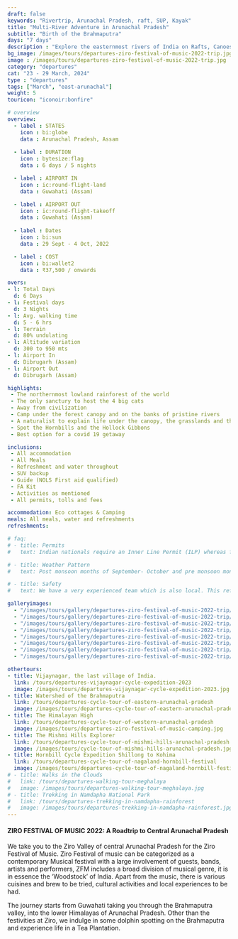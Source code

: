```yaml
--- 
draft: false
keywords: "Rivertrip, Arunachal Pradesh, raft, SUP, Kayak"
title: "Multi-River Adventure in Arunachal Pradesh"
subtitle: "Birth of the Brahmaputra"
days: "7 days"
description : "Explore the easternmost rivers of India on Rafts, Canoes and SUP."
bg_image: /images/tours/departures-ziro-festival-of-music-2022-trip.jpg
image : /images/tours/departures-ziro-festival-of-music-2022-trip.jpg
category: "departures"
cat: "23 - 29 March, 2024"
type : "departures"
tags: ["March", "east-arunachal"]
weight: 5
touricon: "iconoir:bonfire"

# overview
overview:
  - label : STATES
    icon : bi:globe
    data : Arunachal Pradesh, Assam
    
  - label : DURATION
    icon : bytesize:flag
    data : 6 days / 5 nights

  - label : AIRPORT IN
    icon : ic:round-flight-land
    data : Guwahati (Assam)

  - label : AIRPORT OUT
    icon : ic:round-flight-takeoff
    data : Guwahati (Assam)
    
  - label : Dates
    icon : bi:sun
    data : 29 Sept - 4 Oct, 2022

  - label : COST
    icon : bi:wallet2
    data : ₹37,500 / onwards

overs:
- l: Total Days
  d: 6 Days
- l: Festival days
  d: 3 Nights
- l: Avg. walking time 
  d: 5 - 6 hrs
- l: Terrain 
  d: 80% undulating
- l: Altitude variation
  d: 300 to 950 mts
- l: Airport In 
  d: Dibrugarh (Assam)
- l: Airport Out
  d: Dibrugarh (Assam)

highlights:
 - The northernmost lowland rainforest of the world
 - The only sanctury to host the 4 big cats
 - Away from civilization
 - Camp under the forest canopy and on the banks of pristine rivers
 - A naturalist to explain life under the canopy, the grasslands and the riverine areas
 - Spot the Hornbills and the Hollock Gibbons
 - Best option for a covid 19 getaway

inclusions:
 - All accommodation
 - All Meals
 - Refreshment and water throughout
 - SUV backup 
 - Guide (NOLS First aid qualified)
 - FA Kit
 - Activities as mentioned
 - All permits, tolls and fees

accommodation: Eco cottages & Camping
meals: All meals, water and refreshments
refreshments: 

# faq:
# - title: Permits
#   text: Indian nationals require an Inner Line Permit (ILP) whereas foreign nationals require a Restricted Area Permit (RAP / PAP). These have a govt. charge attached to them. Rest assured we take care of the arrangements.

# - title: Weather Pattern
#   text: Post monsoon months of September- October and pre monsoon months of March-April are very pleasant with blue skies and a fair days. Peak winters are from November to February with the mercury coming down below 15 C in the nights, where as the days are quite pleasant.

# - title: Safety 
#   text: We have a very experienced team which is also local. This reflects in the overall safety of our tours. Rest assured your guides know where extra attention is required and when. All our routes are well known to us, we know where the nearest medical facilities are, we know whom to contact if in case of an emergency, we know all the alternate routes in case of road blockages. We have CASEVAC protocols in place to streamline the process in case of emergencies. You can rest easy knowing that in the outdoors in general and this region in particular you are in safe hands with us.

galleryimages:
  - "/images/tours/gallery/departures-ziro-festival-of-music-2022-trip/departures-ziro-festival-of-music-2022-trip1.jpg"
  - "/images/tours/gallery/departures-ziro-festival-of-music-2022-trip/departures-ziro-festival-of-music-2022-trip2.jpg" 
  - "/images/tours/gallery/departures-ziro-festival-of-music-2022-trip/departures-ziro-festival-of-music-2022-trip3.jpg" 
  - "/images/tours/gallery/departures-ziro-festival-of-music-2022-trip/departures-ziro-festival-of-music-2022-trip4.jpg" 
  - "/images/tours/gallery/departures-ziro-festival-of-music-2022-trip/departures-ziro-festival-of-music-2022-trip5.jpg" 
  - "/images/tours/gallery/departures-ziro-festival-of-music-2022-trip/departures-ziro-festival-of-music-2022-trip6.jpg" 
  - "/images/tours/gallery/departures-ziro-festival-of-music-2022-trip/departures-ziro-festival-of-music-2022-trip7.jpg"
  - "/images/tours/gallery/departures-ziro-festival-of-music-2022-trip/departures-ziro-festival-of-music-2022-trip8.jpg"

othertours:
- title: Vijaynagar, the last village of India.
  link: /tours/departures-vijaynagar-cycle-expedition-2023
  image: /images/tours/departures-vijaynagar-cycle-expedition-2023.jpg
- title: Watershed of the Brahmaputra
  link: /tours/departures-cycle-tour-of-eastern-arunachal-pradesh
  image: /images/tours/departures-cycle-tour-of-eastern-arunachal-pradesh.jpg
- title: The Himalayan High
  link: /tours/departures-cycle-tour-of-western-arunachal-pradesh
  image: /images/tours/departures-ziro-festival-of-music-camping.jpg
- title: The Mishmi Hills Explorer 
  link: /tours/departures-cycle-tour-of-mishmi-hills-arunachal-pradesh
  image: /images/tours/cycle-tour-of-mishmi-hills-arunachal-pradesh.jpg
- title: Hornbill Cycle Expedition Shillong to Kohima
  link: /tours/departures-cycle-tour-of-nagaland-hornbill-festival
  image: /images/tours/departures-cycle-tour-of-nagaland-hornbill-festival.jpg
# - title: Walks in the Clouds
#   link: /tours/departures-walking-tour-meghalaya
#   image: /images/tours/departures-walking-tour-meghalaya.jpg
# - title: Trekking in Namdapha National Park
#   link: /tours/departures-trekking-in-namdapha-rainforest
#   image: /images/tours/departures-trekking-in-namdapha-rainforest.jpg     
---
```


#### ZIRO FESTIVAL OF MUSIC 2022: A Roadtrip to Central Arunachal Pradesh

We take you to the Ziro Valley of central Arunachal Pradesh for the Ziro Festival of Music. Ziro Festival of music can be categorized as a contemporary Musical festival with a large involvement of guests, bands, artists and performers, ZFM includes a broad division of musical genre, it is in essence the ‘Woodstock’ of India. Apart from the music, there is various  cuisines and brew to be tried, cultural activities and local experiences to be had.

The journey starts from Guwahati taking you through the Brahmaputra valley, into the lower Himalayas of Arunachal Pradesh. 
Other than the festivities at Ziro, we indulge in some dolphin spotting on the Brahmaputra and experience life in a Tea Plantation.